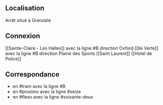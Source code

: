 ## Localisation 
Arrêt situé à Grenoble

## Connexion
[[Sainte-Claire - Les Halles]] avec la ligne  #B direction Oxford
[[Ile Verte]] avec la ligne #B direction Plaine des Sports
[[Saint Laurent]]
[[Hotel de Police]]

## Correspondance
- en #tram avec la ligne  #B 
- en #proximo avec la ligne #seize 
- en #flexo avec la ligne #soixante-deux